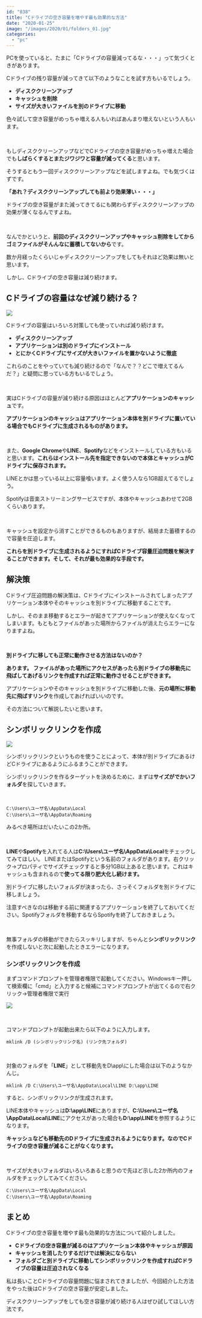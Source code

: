 ```yaml
---
id: "838"
title: "Cドライブの空き容量を増やす最も効果的な方法"
date: "2020-01-25"
image: "/images/2020/01/folders_01.jpg"
categories: 
  - "pc"
---
```


PCを使っていると、たまに「Cドライブの容量減ってるな・・・」って気づくときがあります。

Cドライブの残り容量が減ってきて以下のようなことを試す方もいるでしょう。

- **ディスククリーンアップ**
- **キャッシュを削除**
- **サイズが大きいファイルを別のドライブに移動**

色々試して空き容量がめっちゃ増える人もいればあんまり増えないという人もいます。

 

もしディスククリーンアップなどでCドライブの空き容量がめっちゃ増えた場合でも**しばらくするとまたジワジワと容量が減ってくる**と思います。

そうするともう一回ディスククリーンアップなどを試しますよね。でも気づくはずです。

**「あれ？ディスククリーンアップしても前より効果薄い・・・」**

ドライブの空き容量がまた減ってきてるにも関わらずディスククリーンアップの効果が薄くなるんですよね。

 

なんでかというと、**前回のディスククリーンアップやキャッシュ削除をしてからゴミファイルがそんんなに蓄積してないから**です。

数か月経ったくらいじゃディスククリーンアップをしてもそれほど効果は無いと思います。

しかし、Cドライブの空き容量は減り続けます。

## Cドライブの容量はなぜ減り続ける？

![](../../assets/images/2019/12/question-3d.jpg)

Cドライブの容量はいろいろ対策しても使っていれば減り続けます。

- **ディスククリーンアップ**
- **アプリケーションは別のドライブにインストール**
- **とにかくCドライブにサイズが大きいファイルを置かないように徹底**

これらのことをやっていても減り続けるので「なんで？？どこで増えてるんだ？」と疑問に思っている方もいるでしょう。

 

実はCドライブの容量が減り続ける原因はほとんど**アプリケーションのキャッシュ**です。

**アプリケーションのキャッシュはアプリケーション本体を別ドライブに置いている場合でもCドライブに生成されるものがあります。**

 

また、**Google Chrome**や**LINE**、**Spotify**などをインストールしている方もいると思います。**これらはインストール先を指定できないので本体とキャッシュがCドライブに保存されます。**

LINEとかは思っている以上に容量喰います。よく使う人なら1GB超えてるでしょう。

Spotifyは音楽ストリーミングサービスですが、本体やキャッシュあわせて2GBくらいあります。

 

キャッシュを設定から消すことができるものもありますが、結局また蓄積するので容量を圧迫します。

**これらを別ドライブに生成されるようにすればCドライブ容量圧迫問題を解決することができます。そして、それが最も効果的な手段です。**

## 解決策

Cドライブ圧迫問題の解決策は、Cドライブにインストールされてしまったアプリケーション本体やそのキャッシュを別ドライブに移動することです。

しかし、そのまま移動するとエラーが起きてアプリケーションが使えなくなってしまいます。もともとファイルがあった場所からファイルが消えたらエラーになりますよね。

 

**別ドライブに移しても正常に動作させる方法はないのか？**

**あります。 ファイルがあった場所にアクセスがあったら別ドライブの移動先に飛ばしてあげるリンクを作成すれば正常に動作させることができます。**

アプリケーションやそのキャッシュを別ドライブに移動した後、**元の場所に移動先に飛ばすリンク**を作成してあげればいいのです。

その方法について解説したいと思います。

## シンボリックリンクを作成

![](../../assets/images/2019/12/link.png)

シンボリックリンクというものを使うことによって、本体が別ドライブにあるけどCドライブにあるようにふるまうことができます。

シンボリックリンクを作るターゲットを決めるために、まずは**サイズがでかいフォルダ**を探していきます。

 

```
C:\Users\ユーザ名\AppData\Local
C:\Users\ユーザ名\AppData\Roaming
```

みるべき場所はだいたいこの2か所。

 

**LINE**や**Spotify**を入れてる人は**C:\\Users\\ユーザ名\\AppData\\Local**をチェックしてみてほしい。 LINEまたはSpotifyという名前のフォルダがあります。右クリック→プロパティでサイズチェックすると多分1GB以上あると思います。これはキャッシュも含まれるので**使ってる限り肥大化し続けます。**

別ドライブに移したいフォルダが決まったら、さっそくフォルダを別ドライブに移しましょう。

注意すべきなのは移動する前に関連するアプリケーションを終了しておいてください。Spotifyフォルダを移動するならSpotifyを終了しておきましょう。

 

無事フォルダの移動ができたらスッキリしますが、ちゃんと**シンボリックリンク**を作成しないと次に起動したときエラーになります。

### シンボリックリンクを作成

まずコマンドプロンプトを管理者権限で起動してください。Windowsキー押して検索欄に「cmd」と入力すると候補にコマンドプロンプトが出てくるので右クリック→管理者権限で実行

![](../../assets/images/2020/01/run-cmd-with-pm.png)

 

コマンドプロンプトが起動出来たら以下のように入力します。

```
mklink /D (シンボリックリンク名) (リンク先フォルダ)
```

 

対象のフォルダを「**LINE**」として移動先をD\\app\\にした場合は以下のようなかんじ。

```
mklink /D C:\Users\ユーザ名\AppData\Local\LINE D:\app\LINE

```

すると、シンボリックリンクが生成されます。

LINE本体やキャッシュは**D:\\app\\LINE**にありますが、**C:\\Users\\ユーザ名\\AppData\\Local\\LINE**にアクセスがあった場合も**D:\\app\\LINE**を参照するようになります。

**キャッシュなども移動先のDドライブに生成されるようになります。なのでCドライブの空き容量が減ることがなくなります。**

 

サイズが大きいフォルダはいろいろあると思うので先ほど示した2か所内のフォルダをチェックしてみてください。

```
C:\Users\ユーザ名\AppData\Local 
C:\Users\ユーザ名\AppData\Roaming
```

## まとめ

Cドライブの空き容量を増やす最も効果的な方法について紹介しました。

- **Cドライブの空き容量が減るのはアプリケーション本体やキャッシュが原因**
- **キャッシュを消したりするだけでは解決にならない**
- **フォルダごと別ドライブに移動してシンボリックリンクを作成すればCドライブの容量は圧迫されなくなる**

私は長いことCドライブの容量問題に悩まされてきましたが、今回紹介した方法をやった後はCドライブの空き容量が安定しました。

ディスククリーンアップをしても空き容量が減り続ける人はぜひ試してほしい方法です。
